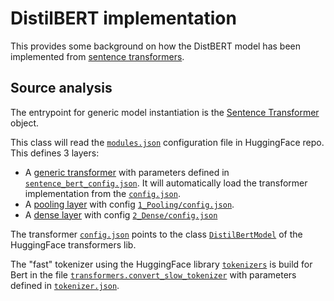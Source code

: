 # DistilBERT implementation

This provides some background on how the DistBERT model has been implemented from [sentence transformers](https://huggingface.co/sentence-transformers/distiluse-base-multilingual-cased-v2).

## Source analysis

The entrypoint for generic model instantiation is the [Sentence Transformer](https://github.com/UKPLab/sentence-transformers/blob/61806f0e1085f000dfbf4e586074b4250986cf39/sentence_transformers/SentenceTransformer.py#L33) object.

This class will read the [`modules.json`](https://huggingface.co/sentence-transformers/distiluse-base-multilingual-cased-v2/blob/main/modules.json) configuration file in HuggingFace repo. This defines 3 layers:

* A [generic transformer](https://github.com/UKPLab/sentence-transformers/blob/2158fff3aa96651b10fe367c41fdd5008a33c5c6/sentence_transformers/models/Transformer.py#L8) with parameters defined in [`sentence_bert_config.json`](https://huggingface.co/sentence-transformers/distiluse-base-multilingual-cased-v2/blob/main/sentence_bert_config.json).
  It will automatically load the transformer implementation from the [`config.json`](https://huggingface.co/sentence-transformers/distiluse-base-multilingual-cased-v2/blob/main/config.json).
* A [pooling layer](https://github.com/UKPLab/sentence-transformers/blob/2158fff3aa96651b10fe367c41fdd5008a33c5c6/sentence_transformers/models/Pooling.py#L9) with config [`1_Pooling/config.json`](https://huggingface.co/sentence-transformers/distiluse-base-multilingual-cased-v2/blob/main/1_Pooling/config.json).
* A [dense layer](https://github.com/UKPLab/sentence-transformers/blob/2158fff3aa96651b10fe367c41fdd5008a33c5c6/sentence_transformers/models/Dense.py#L11) with config [`2_Dense/config.json`](https://huggingface.co/sentence-transformers/distiluse-base-multilingual-cased-v2/blob/main/2_Dense/config.json)

The transformer [`config.json`](https://huggingface.co/sentence-transformers/distiluse-base-multilingual-cased-v2/blob/main/config.json) points to the class [`DistilBertModel`](https://github.com/huggingface/transformers/blob/f71fb5c36e739d8224419bb091b4c16531df829f/src/transformers/models/distilbert/modeling_distilbert.py#L435) of the HuggingFace transformers lib.

The "fast" tokenizer using the HuggingFace library [`tokenizers`](https://github.com/huggingface/tokenizers) is build for Bert in the file [`transformers.convert_slow_tokenizer`](https://github.com/huggingface/transformers/blob/27b3031de2fb8195dec9bc2093e3e70bdb1c4bff/src/transformers/convert_slow_tokenizer.py#L72) with parameters defined in [`tokenizer.json`](https://huggingface.co/sentence-transformers/distiluse-base-multilingual-cased-v2/blob/main/tokenizer.json).
